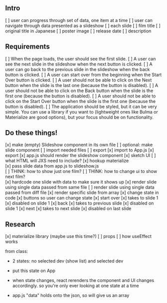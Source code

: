 ## Intro
[ ] user can progress through set of data, one item at a time 
[ ] user can navigate through data presented as a slideshow
[ ] each slide 
    [ ] film title 
    [ ] original title in Japanese
    [ ] poster image
    [ ] release date 
    [ ] description


## Requirements
[ ] When the page loads, the user should see the first slide.
[ ] A user can see the next slide in the slideshow when the next button is clicked.
[ ] A user can go back to the previous slide in the slideshow when the back button is clicked.
[ ] A user can start over from the beginning when the Start Over button is clicked.
[ ] A user should not be able to click on the Next button when the slide is the last one (because the button is disabled).
[ ] A user should not be able to click on the Back button when the slide is the first one (because the button is disabled).
[ ] A user should not be able to click on the Start Over button when the slide is the first one (because the button is disabled).
[ ] The application should be styled, but it can be very simple. You can use a library if you want to (lightweight ones like Bulma or Materialize are good options), but your focus should be on functionality. 


## Do these things! 
[x] make (empty) Slideshow component in its own file 
    [ ] optional: make slide component 
        [ ] import needed files
        [ ] export 
    [x] import to App.js
    [x] export 
[x] app.js should render the slideshow component 
[x] sketch UI
    [ ] what HTML will JXS need to include? 
[x] hookup materialize     
[x] pass slide data from app.js to slideshow.js     
[ ] THINK: how to show just one film?
[ ] THINK: how to change ui to show next film?    
[x] hardcode one slide with data to make sure it shows up 
[x] render slide using single data passed from same file
[ ] render slide using single data passed from diff file
[x] render specific slide from array 
[x] change state in code 
[x] buttons so user can change state
    [x] start over 
        [x] takes to slide 1 
        [x] disabled on slide 1
    [x] back 
        [x] takes to previous slide 
        [x] disabled on slide 1 
    [x] next 
        [x] takes to next slide 
        [x] disabled on last slide         


## Research
[x] materialize library (maybe use this time?)
[ ] props 
[ ] how useEffect works 


from class:
- 2 states: no selected dev (show list) and selected dev 
- put this state on App 
- when state changes, react rerenders the component and UI changes accordingly. so you're only ever looking at one state at a time 

- app.js "data" holds onto the json, so will give us an array 